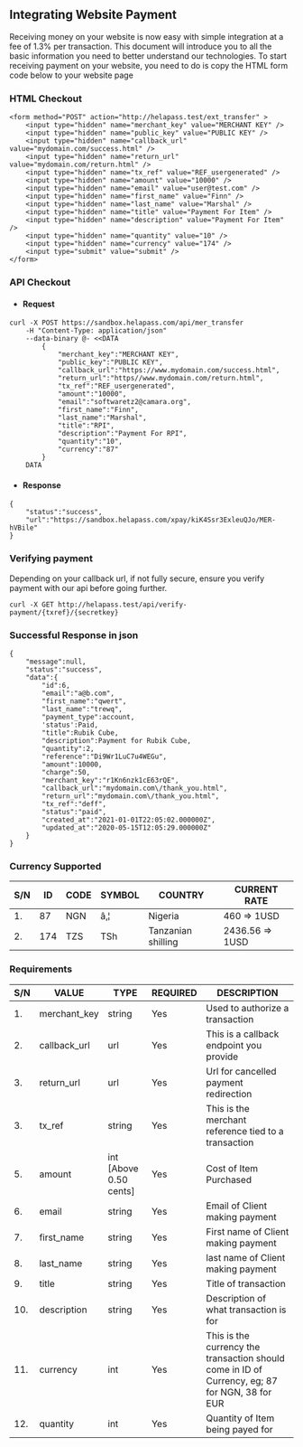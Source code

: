 ## Integrating Website Payment

Receiving money on your website is now easy with simple integration at a fee of 1.3% per transaction. This document will introduce you to all the basic information you need to better understand our technologies. To start receiving payment on your website, you need to do is copy the HTML form code below to your website page

### HTML Checkout

```
<form method="POST" action="http://helapass.test/ext_transfer" >
    <input type="hidden" name="merchant_key" value="MERCHANT KEY" />
	<input type="hidden" name="public_key" value="PUBLIC KEY" />
	<input type="hidden" name="callback_url" value="mydomain.com/success.html" />
	<input type="hidden" name="return_url" value="mydomain.com/return.html" />
	<input type="hidden" name="tx_ref" value="REF_usergenerated" />
	<input type="hidden" name="amount" value="10000" />
	<input type="hidden" name="email" value="user@test.com" />
	<input type="hidden" name="first_name" value="Finn" />
	<input type="hidden" name="last_name" value="Marshal" />
	<input type="hidden" name="title" value="Payment For Item" />
	<input type="hidden" name="description" value="Payment For Item" />
	<input type="hidden" name="quantity" value="10" />
	<input type="hidden" name="currency" value="174" />
	<input type="submit" value="submit" />
</form>
```

### API Checkout

- #### Request
```
curl -X POST https://sandbox.helapass.com/api/mer_transfer 
	-H "Content-Type: application/json" 
	--data-binary @- <<DATA
		{
			"merchant_key":"MERCHANT KEY",
			"public_key":"PUBLIC KEY",
			"callback_url":"https://www.mydomain.com/success.html",
			"return_url":"https//www.mydomain.com/return.html",
			"tx_ref":"REF_usergenerated",
			"amount":"10000",
			"email":"softwaretz2@camara.org",
			"first_name":"Finn",
			"last_name":"Marshal",
			"title":"RPI",
			"description":"Payment For RPI",
			"quantity":"10",
			"currency":"87"
		}
	DATA
```

- #### Response
```
{
    "status":"success",
    "url":"https://sandbox.helapass.com/xpay/kiK4Ssr3ExleuQJo/MER-hVBile"
}
```



### Verifying payment

Depending on your callback url, if not fully secure, ensure you verify payment with our api before going further.
```
curl -X GET http://helapass.test/api/verify-payment/{txref}/{secretkey}
```


### Successful Response in json
```
{
	"message":null,
	"status":"success",
	"data":{
		"id":6,
		"email":"a@b.com",
		"first_name":"qwert",
		"last_name":"trewq",
		"payment_type":account,
		'status':Paid,
		"title":Rubik Cube,
		"description":Payment for Rubik Cube,
		"quantity":2,
		"reference":"Di9Wr1LuC7u4WEGu",
		"amount":10000,
		"charge":50,
		"merchant_key":"r1Kn6nzk1cE63rQE",
		"callback_url":"mydomain.com\/thank_you.html",
		"return_url":"mydomain.com\/thank_you.html",
		"tx_ref":"deff",
		"status":"paid",
		"created_at":"2021-01-01T22:05:02.000000Z",
		"updated_at":"2020-05-15T12:05:29.000000Z"
	}
}
```

### Currency Supported

| S/N | ID  | CODE | SYMBOL | COUNTRY            | CURRENT RATE    |
| --- | --- | ---- | ------ | ------------------ | --------------- |
| 1.  | 87  | NGN  | â‚¦    | Nigeria            | 460 => 1USD     |
| 2.  | 174 | TZS  | TSh    | Tanzanian shilling | 2436.56 => 1USD |

### Requirements

| S/N | VALUE        | TYPE                   | REQUIRED | DESCRIPTION                                                                                    |
| --- | ------------ | ---------------------- | -------- | ---------------------------------------------------------------------------------------------- |
| 1.  | merchant_key | string                 | Yes      | Used to authorize a transaction                                                                |
| 2.  | callback_url | url                    | Yes      | This is a callback endpoint you provide                                                        |
| 3.  | return_url   | url                    | Yes      | Url for cancelled payment redirection                                                          |
| 3.  | tx_ref       | string                 | Yes      | This is the merchant reference tied to a transaction                                           |
| 5.  | amount       | int [Above 0.50 cents] | Yes      | Cost of Item Purchased                                                                         |
| 6.  | email        | string                 | Yes      | Email of Client making payment                                                                 |
| 7.  | first_name   | string                 | Yes      | First name of Client making payment                                                            |
| 8.  | last_name    | string                 | Yes      | last name of Client making payment                                                             |
| 9.  | title        | string                 | Yes      | Title of transaction                                                                           |
| 10. | description  | string                 | Yes      | Description of what transaction is for                                                         |
| 11. | currency     | int                    | Yes      | This is the currency the transaction should come in ID of Currency, eg; 87 for NGN, 38 for EUR |
| 12. | quantity     | int                    | Yes      | Quantity of Item being payed for                                                               |
